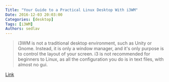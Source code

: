 ```yaml
---
Title: "Your Guide to a Practical Linux Desktop With i3WM"
Date: 2016-12-03 20:03:00
Categories: [desktop]
Tags: [i3WM]
Authors: sedlav
---
```


>  i3WM is not a traditional desktop environment, such as Unity or Gnome. Instead, it is only a window manager, and it's only purpose is to control the layout of your screen. i3 is not recommended for beginners to Linux, as all the configuration you do is in text files, with almost no gui.

[Link](http://www.devpy.me/your-guide-to-a-practical-linux-desktop-with-i3wm/)
